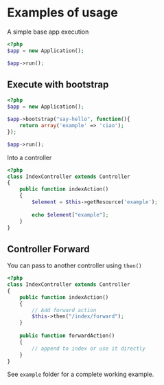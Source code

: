 # Examples of usage

A simple base app execution

```php
<?php
$app = new Application();

$app->run();
```

## Execute with bootstrap

```php
<?php
$app = new Application();

$app->bootstrap("say-hello", function(){
    return array('example' => 'ciao');
});

$app->run();

```

Into a controller

```php
<?php
class IndexController extends Controller
{
    public function indexAction()
    {
        $element = $this->getResource('example');
        
        echo $element["example"];
    }
}
```

## Controller Forward

You can pass to another controller using `then()`

```php
<?php
class IndexController extends Controller
{
    public function indexAction()
    {
        // Add forward action
        $this->then("/index/forward");
    }
    
    public function forwardAction()
    {
        // append to index or use it directly
    }
}
```

See `example` folder for a complete working example.
